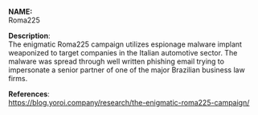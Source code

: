 **NAME:**  
Roma225  
  
**Description**:   
The enigmatic Roma225 campaign utilizes espionage malware implant weaponized to target companies in the Italian automotive sector. The malware was spread through well written phishing email trying to impersonate a senior partner of one of the major Brazilian business law firms.
  
**References**:  
https://blog.yoroi.company/research/the-enigmatic-roma225-campaign/

